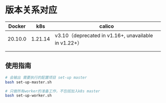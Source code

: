 # 版本关系对应

| Docker  | k8s     | calico                                               |
| ------- |---------| ---------------------------------------------------- |
| 20.10.0 | 1.21.14 | v3.10（deprecated in v1.16+, unavailable in v1.22+） |
|         |         |                                                      |
|         |         |                                                      |

## 使用指南
```bash
# 会输出 需要执行的配置项目 set-up master
bash set-up-master.sh 

# 只做所有worker的准备工作，不包括加入k8s master
bash set-up-worker.sh
```